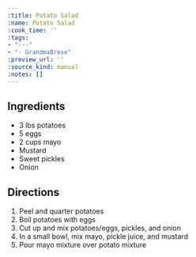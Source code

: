 ```yaml
---
:title: Potato Salad
:name: Potato Salad
:cook_time: ''
:tags:
- "---"
- "- GrandmaBrose"
:preview_url: ''
:source_kind: manual
:notes: []
---
```


## Ingredients
- 3 lbs potatoes
- 5 eggs
- 2 cups mayo
- Mustard
- Sweet pickles
- Onion


## Directions
1. Peel and quarter potatoes
2. Boil potatoes with eggs
3. Cut up and mix potatoes/eggs, pickles, and onion
4. In a small bowl, mix mayo, pickle juice, and mustard
5. Pour mayo mixture over potato mixture
